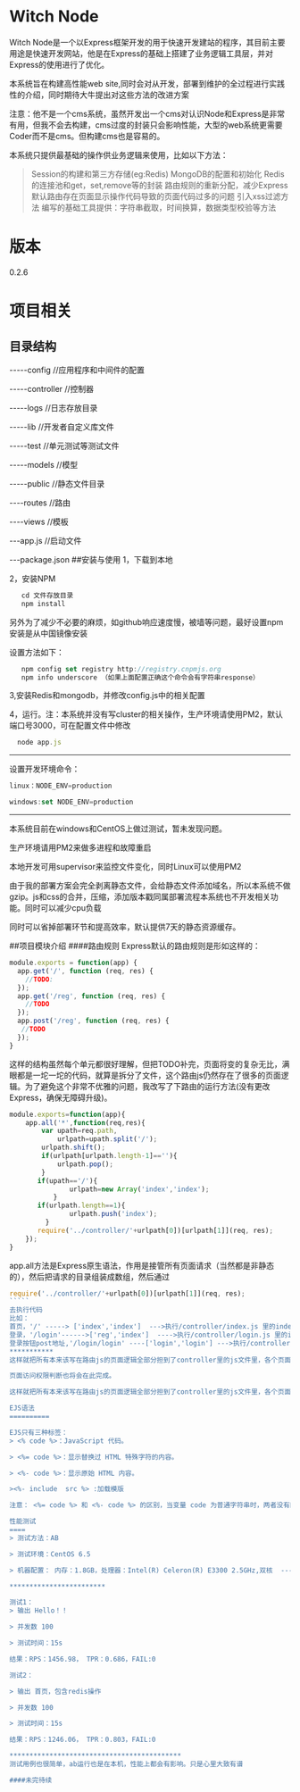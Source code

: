 Witch Node
=========

Witch Node是一个以Express框架开发的用于快速开发建站的程序，其目前主要用途是快速开发网站，他是在Express的基础上搭建了业务逻辑工具层，并对Express的使用进行了优化。

本系统旨在构建高性能web site,同时会对从开发，部署到维护的全过程进行实践性的介绍，同时期待大牛提出对这些方法的改进方案

注意：他不是一个cms系统，虽然开发出一个cms对认识Node和Express是非常有用，但我不会去构建，cms过度的封装只会影响性能，大型的web系统更需要Coder而不是cms。但构建cms也是容易的。

本系统只提供最基础的操作供业务逻辑来使用，比如以下方法：

> Session的构建和第三方存储(eg:Redis)
> MongoDB的配置和初始化
> Redis的连接池和get，set,remove等的封装
> 路由规则的重新分配，减少Express默认路由存在页面显示操作代码导致的页面代码过多的问题
> 引入xss过滤方法
> 编写的基础工具提供：字符串截取，时间换算，数据类型校验等方法

版本
=======
0.2.6


项目相关
==========

## 目录结构


   -----config //应用程序和中间件的配置

   -----controller //控制器

   -----logs  //日志存放目录

   -----lib //开发者自定义库文件

   -----test //单元测试等测试文件

   -----models  //模型

   -----public //静态文件目录

   ----routes  //路由

   ----views //模板

   ---app.js //启动文件

   ---package.json
##安装与使用
   1，下载到本地

   2，安装NPM
````js
   cd 文件存放目录
   npm install
````
   另外为了减少不必要的麻烦，如github响应速度慢，被墙等问题，最好设置npm安装是从中国镜像安装

   设置方法如下：
```````js
   npm config set registry http://registry.cnpmjs.org
   npm info underscore （如果上面配置正确这个命令会有字符串response）
````````
  3,安装Redis和mongodb，并修改config.js中的相关配置

  4，运行。注：本系统并没有写cluster的相关操作，生产环境请使用PM2，默认端口号3000，可在配置文件中修改
``````````js
  node app.js
``````````
********************
设置开发环境命令：

````js
linux：NODE_ENV=production

windows:set NODE_ENV=production
````

************************
本系统目前在windows和CentOS上做过测试，暂未发现问题。

生产环境请用PM2来做多进程和故障重启

本地开发可用supervisor来监控文件变化，同时Linux可以使用PM2

由于我的部署方案会完全剥离静态文件，会给静态文件添加域名，所以本系统不做gzip。js和css的合并，压缩，添加版本戳同属部署流程本系统也不开发相关功能。同时可以减少cpu负载

同时可以省掉部署环节和提高效率，默认提供7天的静态资源缓存。


##项目模块介绍
####路由规则
Express默认的路由规则是形如这样的：

````````js
module.exports = function(app) {
  app.get('/', function (req, res) {
	//TODO:
  });
  app.get('/reg', function (req, res) {
    //TODO
  });
  app.post('/reg', function (req, res) {
   //TODO
  });
}
``````````

这样的结构虽然每个单元都很好理解，但把TODO补完，页面将变的复杂无比，满眼都是一坨一坨的代码，就算是拆分了文件，这个路由js仍然存在了很多的页面逻辑。为了避免这个非常不优雅的问题，我改写了下路由的运行方法(没有更改Express，确保无障碍升级)。

````````js
module.exports=function(app){
    app.all('*',function(req,res){
        var upath=req.path,
            urlpath=upath.split('/');
        urlpath.shift();
        if(urlpath[urlpath.length-1]==''){
            urlpath.pop();
        }
       if(upath=='/'){
               urlpath=new Array('index','index');
           }
       if(urlpath.length==1){
               urlpath.push('index');
         }
       require('../controller/'+urlpath[0])[urlpath[1]](req, res);
    });
}
```````````
app.all方法是Express原生语法，作用是接管所有页面请求（当然都是非静态的），然后把请求的目录组装成数组，然后通过

``````js
require('../controller/'+urlpath[0])[urlpath[1]](req, res);
`````
去执行代码
比如：
首页，'/' -----> ['index','index']  --->执行/controller/index.js 里的index方法
登录，'/login'------>['reg','index']  ---->执行/controller/login.js 里的index方法
登录按钮post地址,'/login/login' ----['login','login'] --->执行/controller/login.js 里的login方法
***********
这样就把所有本来该写在路由js的页面逻辑全部分担到了controller里的js文件里，各个页面的逻辑都不掺和，一下子感觉高雅了很多，而且两级目录(一文件名。一操作方法)在实际项目中已经基本够用了。

页面访问权限判断也将会在此完成。

这样就把所有本来该写在路由js的页面逻辑全部分担到了controller里的js文件里，各个页面的逻辑都不掺和，一下子感觉高雅了很多，而且两级目录(一文件名。一操作方法)在实际项目中已经基本够用了

EJS语法
==========

EJS只有三种标签：
> <% code %>：JavaScript 代码。

> <%= code %>：显示替换过 HTML 特殊字符的内容。

> <%- code %>：显示原始 HTML 内容。

><%- include  src %> :加载模版

注意： <%= code %> 和 <%- code %> 的区别，当变量 code 为普通字符串时，两者没有区别。当 code 比如为 \<h1\>hello\</h1\> 这种字符串时，<%= code %\> 会原样输出 \<h1\>hello\</h1\>，而 <%- code %\> 则会显示 H1 大的 hello 字符串。 

性能测试
====
> 测试方法：AB

> 测试环境：CentOS 6.5

> 机器配置： 内存：1.8GB，处理器：Intel(R) Celeron(R) E3300 2.5GHz,双核  -----配置真够差劲的，无奈

************************

测试1：
> 输出 Hello！！

> 并发数 100

> 测试时间：15s

结果：RPS：1456.98， TPR：0.686，FAIL:0

测试2：

> 输出 首页，包含redis操作

> 并发数 100

> 测试时间：15s

结果：RPS：1246.06， TPR：0.803，FAIL:0

*******************************************
测试用例也很简单，ab运行也是在本机，性能上都会有影响。只是心里大致有谱

####未完待续




